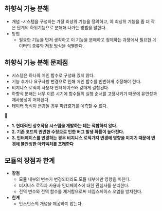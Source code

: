 ## 하향식 기능 분해
- 개념
  -시스템을 구성하는 가장 최상위 기능을 정의하고, 이 최상위 기능을 좀 더 작은 단계의 하위기능으로 분해해 나가는 방법을 말한다.
- 방법
  - 필요한 기능을 먼저 생각하고 이 기능을 분해하고 정제하는 과정에서 필요한 데이터의 종류와 저장 방식을 식별한다.
 
## 하향식 기능 분해 문제점
- 시스템은 하나의 메인 함수로 구성돼 있지 않다.
- 기능 추가나 요구사항 변경으로 인해 메인 함수를 빈번하게 수정해야 한다.
- 비지니스 로직이 사용자 인터페이스와 강하게 결합된다.
- 하향식 분해는 너무 이른 시기에 함수들의 실행 순서를 고정시키기 때문에 유연성과 재사용성이 저하된다.
- 데이터 형식이 변경될 경우 파급효과를 예측할 수 없다.

🎯
- **1. 현대적인 상호작용 시스템을 개발하는 데는 적합하지 않다.**
- **2. 기존 코드의 빈번한 수정으로 인한 버그 발생 확률이 높아진다.**
- **3. 인터페이스를 변경하는 경우 비지니스 로직가지 변경에 영향을 미치기 때문에 변경에 불안정한 아키텍처를 초래한다**

## 모듈의 장점과 한계
- **장점**
  - 모듈 내부의 변수가 변경되더라도 모듈 내부에만 영향을 미친다.
  - 비지니스 로직과 사용자 인터페이스에 대한 관심사를 분리한다.
  - 전역 변수와 전역 함수를 제거함으로써 네임스페이스 오염을 방지한다.
- **한계**
  - 인스턴스의 개념을 제공하지 않는다.
